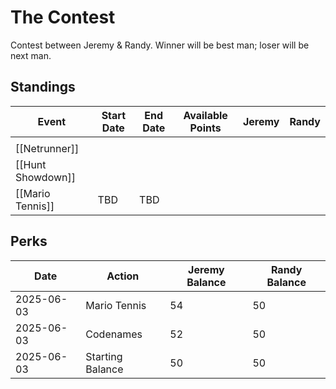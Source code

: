 # The Contest

Contest between Jeremy & Randy. Winner will be best man; loser will be next man.

## Standings

| Event             | Start Date | End Date | Available Points | Jeremy | Randy |
| ----------------- | ---------- | -------- | ---------------- | ------ | ----- |
|                   |            |          |                  |        |       |
| [[Netrunner]]     |            |          |                  |        |       |
| [[Hunt Showdown]] |            |          |                  |        |       |
| [[Mario Tennis]]  | TBD        | TBD      |                  |        |       |

## Perks

| Date       | Action           | Jeremy Balance | Randy Balance |
| ---------- | ---------------- | -------------- | ------------- |
| 2025-06-03 | Mario Tennis     | 54             | 50            |
| 2025-06-03 | Codenames        | 52             | 50            |
| 2025-06-03 | Starting Balance | 50             | 50            |
